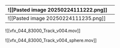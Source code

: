 

| ![[Pasted image 20250224111222.png]] |     |
| ------------------------------------ | --- |
| ![[Pasted image 20250224111235.png]] |     |

![[vfx_044_83000_Track_v004.mov]]

![[vfx_044_83000_Track_v004_sphere.mov]]